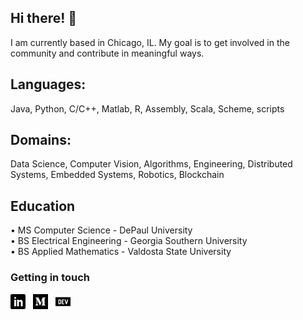 ## Hi there! 👋

I am currently based in Chicago, IL. My goal is to get involved in the community and contribute in meaningful ways. 

## Languages:
Java, Python, C/C++, Matlab, R, Assembly, Scala, Scheme, scripts  
## Domains:
Data Science, Computer Vision, Algorithms, Engineering, Distributed Systems, Embedded Systems, Robotics, Blockchain

## Education
• MS Computer Science - DePaul University  
• BS Electrical Engineering - Georgia Southern University  
• BS Applied Mathematics - Valdosta State University  



### Getting in touch

<a href="https://www.linkedin.com/in/ecedavis/" title="Follow me on LinkedIn">
  <img
    width="24"
    alt="Follow me on LinkedIn"
    src="https://raw.githubusercontent.com/ecedavis/ecedavis/master/assets/icons/linkedin.svg"
  /></a>
&nbsp;
<a href="https://medium.com/@ecedavis" title="Follow me on Medium">
  <img
    width="24"
    alt="Follow me on Medium"
    src="https://raw.githubusercontent.com/ecedavis/ecedavis/master/assets/icons/medium.svg"
  /></a>
&nbsp;
<a href="https://dev.to/trekhleb" title="Follow me on DevTo">
  <img
    width="24"
    alt="Follow me on DevTo"
    src="https://raw.githubusercontent.com/ecedavis/ecedavis/master/assets/icons/devto.svg"
  /></a>


<!--
**ecedavis/ecedavis** is a ✨ _special_ ✨ repository because its `README.md` (this file) appears on your GitHub profile.

Here are some ideas to get you started:

- 🔭 I’m currently working on ...
- 🌱 I’m currently learning ...
- 👯 I’m looking to collaborate on ...
- 🤔 I’m looking for help with ...
- 💬 Ask me about ...
- 📫 How to reach me: ...
- 😄 Pronouns: ...
- ⚡ Fun fact: ...
-->
